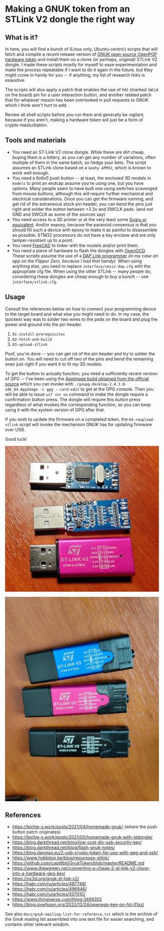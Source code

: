 # Making a GNUK token from an STLink V2 dongle the right way

## What is it?

In here, you will find a bunch of (Linux only, Ubuntu-centric) scripts that will fetch and compile a recent release version of [GNUK open source OpenPGP hardware token](https://salsa.debian.org/gnuk-team/gnuk/gnuk) and install them on a clone *(or perhaps, original)* STLink V2 dongle. I made these scripts mostly for myself to ease experimentation and make the process repeatable if I want to do it again in the future, but they might come in handy for you -- if anything, my list of research links is exaustive.

The scripts will also apply a patch that enables the use of `PA5` (marked `SWCLK` on the board) pin for a user interaction button, and another related patch that for whatever reason has been overlooked in pull requests to GNUK which I think won't hurt to add.

Review all shell scripts before you run them and generally be vigilant, because if you aren't, making a hardware token will just be a form of crypto-masturbation.

## Tools and materials

* You need an ST-Link V2 clone dongle. While these are dirt cheap, buying them is a lottery, as you can get any number of variations, often multiple of them in the same batch, so hedge your bets. The script assumes an STLink clone based on a `Geehy APM32`, which is known to work well enough.
* You need a 6x6x5 push button -- at least, the enclosed 3D models in `models` to print an endcap assume you're using one, but you have options. Many people seem to have built one using switches scavenged from mouse buttons, although this will require further mechanical and electrical considerations. Once you can get the firmware running, and get rid of the extraneous stock pin header, you can bend the pins just right and solder the button between +3.3v and SWCLK pads. (and *not* GND and SWCLK as some of the sources say)
* You need access to a 3D printer or at the very least some [Sugru or equivalent](https://sugru.com/what-is-sugru). And/or expoxy, because the paranoid consensus is that you should fill such a device with epoxy to make it as painful to disassemble as possible: STM32 processors do not have a key enclave and are only tamper-resistant up to a point.
* You need [FreeCAD](https://www.freecad.org/) to tinker with the models and/or print them.
* You need a piece of hardware to flash the dongles with [OpenOCD](https://openocd.org/). These scripts assume the use of a [DAP Link programmer](https://daplink.io/) *(in my case an app on the Flipper Zero, because I had that handy).*  When using anything else, you need to replace `interface/cmsis-dap.cfg` with the appropriate cfg file. When using the other STLink -- many people do, considering these dongles are cheap enough to buy a bunch -- use `interface/stlink.cfg`.

## Usage

Consult the references below on how to connect your programming device to the target board and what else you might need to do. In my case, the quickest way was to solder two wires to the pads on the board and plug the power and ground into the pin header.

1. `01-install-prerequisites`
2. `02-fetch-and-build`
3. `03-upload-stlink`

Poof, you're done -- you can get rid of the pin header and try to solder the button on. You will need to cut off two of the pins and bend the remaining ones just right if you want it to fit my 3D models.

To get the button to actually function, you need a sufficiently recent version of GPG -- I've been using the [AppImage build obtained from the official source](https://www.gnupg.org/download/) which you can invoke with `./gnupg-desktop-2.4.3.0-x86_64.AppImage -c gpg --card-edit` to get at the GPG console. Then you will be able to issue `uif <n> on` command to make the dongle require a confirmation button press. The dongle will require this button press regardless of what invokes the corresponding function, so you can keep using it with the system version of GPG after that.

If you wish to update the firmware on a completed token, the `04-reupload-stlink` script will invoke the mechanism GNUK has for updating firmware over USB.

Good luck!

![STLink boards I used, for reference](img/in-progress.jpg)

![I think the results look neat](img/completed.jpg)

## References

* <https://techie-s.work/posts/2021/04/homemade-gnuk/> (where the push button patch originates)
* <https://techie-s.work/posts/2021/05/homemade-gnuk-with-stdongle/>
* <https://blog.darkthread.net/blog/low-cost-diy-usb-security-key/>
* <https://blog.darkthread.net/blog/flash-gnuk-notes/>
* <https://blog.danman.eu/2-usb-crypto-token-for-use-with-gpg-and-ssh/>
* <https://www.hobbiton.be/blog/repurpose-stlink/>
* <https://github.com/capt8bit/GnukToken/blob/master/README.md>
* <https://www.drewgreen.net/converting-a-cheap-2-st-link-v2-clone-into-a-hardware-gpg-key/>
* <https://nx3d.org/gnuk-st-link-v2/>
* <https://habr.com/ru/articles/487748/>
* <https://habr.com/ru/articles/496946/>
* <https://habr.com/ru/articles/507010/>
* <https://www.thingiverse.com/thing:3499355>
* <https://blog.josefsson.org/2022/12/24/openpgp-key-on-fst-01sz/>

See also `docs/gnuk-mailing-list-for-reference.txt` which is the archive of the Gnuk mailing list assembled into one text file for easier searching, and contains other relevant wisdom.

